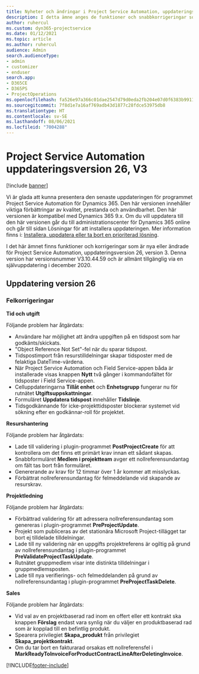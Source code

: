 ```yaml
---
title: Nyheter och ändringar i Project Service Automation, uppdateringsversion 26, version 3
description: I detta ämne anges de funktioner och snabbkorrigeringar som finns tillgängliga i Project Service Automation, uppdateringsversion 26, V3.
author: ruhercul
ms.custom: dyn365-projectservice
ms.date: 01/12/2021
ms.topic: article
ms.author: ruhercul
audience: Admin
search.audienceType:
- admin
- customizer
- enduser
search.app:
- D365CE
- D365PS
- ProjectOperations
ms.openlocfilehash: fa526e97a366c01dae2547d79d0eda2fb204e07d0f6383b991165b9eecd836e9
ms.sourcegitcommit: 7f8d1e7a16af769adb43d1877c28fdce53975db8
ms.translationtype: HT
ms.contentlocale: sv-SE
ms.lasthandoff: 08/06/2021
ms.locfileid: "7004288"
---
```

# <a name="project-service-automation-update-release-26-v3"></a>Project Service Automation uppdateringsversion 26, V3

[!include [banner](../includes/psa-now-project-operations.md)]

Vi är glada att kunna presentera den senaste uppdateringen för programmet Project Service Automation för Dynamics 365. Den här versionen innehåller viktiga förbättringar av kvalitet, prestanda och användbarhet. Den här versionen är kompatibel med Dynamics 365 9.x. Om du vill uppdatera till den här versionen går du till administrationscenter för Dynamics 365 online och går till sidan Lösningar för att installera uppdateringen. Mer information finns i: [Installera, uppdatera eller ta bort en prioriterad lösning](/power-platform/admin/install-remove-preferred-solution).

I det här ämnet finns funktioner och korrigeringar som är nya eller ändrade för Project Service Automation, uppdateringsversion 26, version 3. Denna version har versionsnummer V3.10.44.59 och är allmänt tillgänglig via en självuppdatering i december 2020.

## <a name="update-release-26"></a>Uppdatering version 26

### <a name="bug-fixes"></a>Felkorrigeringar

**Tid och utgift**

Följande problem har åtgärdats:

- Användare har möjlighet att ändra uppgiften på en tidspost som har godkänts/skickats.
- "Object Reference Not Set"-fel när du sparar tidspost.
- Tidspostimport från resurstilldelningar skapar tidsposter med de felaktiga DateTime-värdena.
- När Project Service Automation och Field Service-appen båda är installerade visas knappen **Nytt** två gånger i kommandofältet för tidsposter i Field Service-appen.
- Celluppdateringarna **Tillåt enhet** och **Enhetsgrupp** fungerar nu för rutnätet **Utgiftsuppskattningar**.
- Formuläret **Uppdatera tidspost** innehåller **Tidslinje**.
- Tidsgodkännande för icke-projekttidsposter blockerar systemet vid sökning efter en godkännar-roll för projektet.

**Resurshantering**

Följande problem har åtgärdats:

- Lade till validering i plugin-programmet **PostProjectCreate** för att kontrollera om det finns ett primärt krav innan ett sådant skapas.
- Snabbformuläret **Medlem i projektteam** avger ett nollreferensundantag om fält tas bort från formuläret.
- Genererande av krav för 12 timmar över 1 år kommer att misslyckas.
- Förbättrat nollreferensundantag för felmeddelande vid skapande av resurskrav.

**Projektledning**

Följande problem har åtgärdats:

- Förbättrad validering för att adressera nollreferensundantag som genereras i plugin-programmet **PreProjectUpdate**.
- Projekt som publiceras av det stationära Microsoft Project-tillägget tar bort ej tilldelade tilldelningar.
- Lade till ny validering när en uppgifts projektreferens är ogiltig på grund av nollreferensundantag i plugin-programmet **PreValidateProjectTaskUpdate**.
- Rutnätet gruppmedlem visar inte distinkta tilldelningar i gruppmedlemsposten.
- Lade till nya verifierings- och felmeddelanden på grund av nollreferensundantag i plugin-programmet **PreProjectTaskDelete**.

**Sales**

Följande problem har åtgärdats:

- Vid val av en projektbaserad rad inom en offert eller ett kontrakt ska knappen **Förslag** endast vara synlig när du väljer en produktbaserad rad som är kopplad till en befintlig produkt.
- Spearera privilegiet **Skapa_produkt** från privilegiet **Skapa_projektkontrakt**.
- Om du tar bort en fakturarad orsakas ett nollreferensfel i **MarkReadyToInvoiceForProductContractLineAfterDeletingInvoice**.


[!INCLUDE[footer-include](../includes/footer-banner.md)]